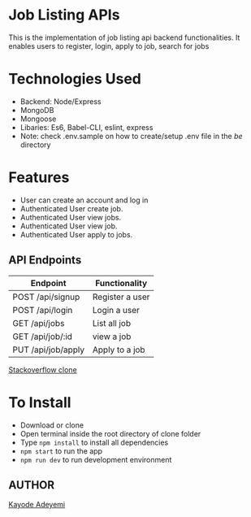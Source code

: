 # Job Listing APIs

This is the implementation of job listing api backend functionalities. It enables users to register, login, apply to job, search for jobs


# Technologies Used

- Backend: Node/Express
- MongoDB
- Mongoose
- Libaries: Es6, Babel-CLI, eslint, express
- Note: check .env.sample on how to create/setup .env file in the *be* directory


# Features

- User can create an account and log in
- Authenticated User create job.
- Authenticated User view jobs.
- Authenticated User view job.
- Authenticated User apply to jobs.

## API Endpoints

| Endpoint                                          | Functionality                       |
| ------------------------------------------------- | ----------------------------------- |
| POST /api/signup                                  | Register a user                     |
| POST /api/login                                   | Login a user                        |
| GET /api/jobs                                     | List all job                        |
| GET /api/job/:id                                  | view a job                          |
| PUT /api/job/apply                                | Apply to a job                      |


[Stackoverflow clone](https://documenter.getpostman.com/view/10646382/TVeiDqke)

# To Install

- Download or clone
- Open terminal inside the root directory of clone folder
- Type `npm install` to install all dependencies
- `npm start` to run the app
- `npm run dev` to run development environment

##

## AUTHOR

[Kayode Adeyemi](https://github.com/karosi12)
